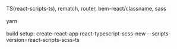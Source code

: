 TS(react-scripts-ts), rematch, router, bem-react/classname, sass<br>
<br>
yarn<br>
<br>
build setup: create-react-app react-typescript-scss-new --scripts-version=react-scripts-scss-ts<br>
